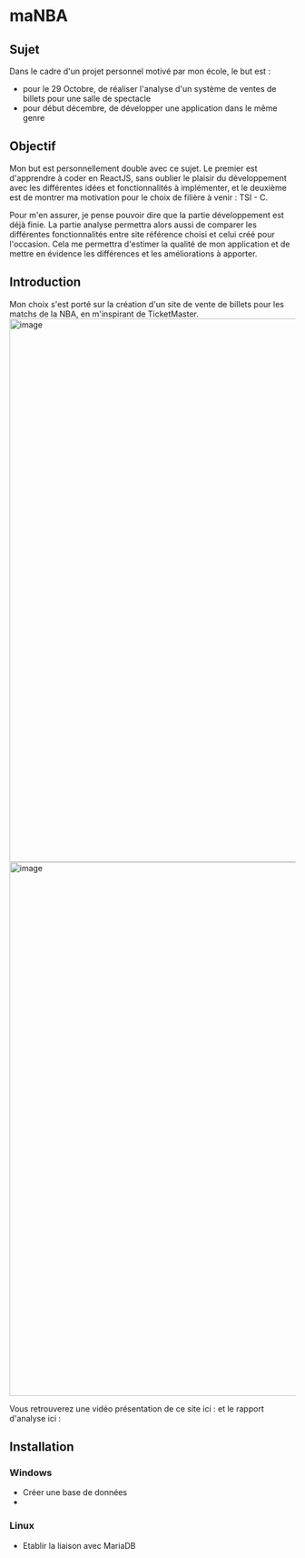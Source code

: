 # maNBA

## Sujet 

Dans le cadre d'un projet personnel motivé par mon école, le but est :
-  pour le 29 Octobre, de réaliser l'analyse d'un système de ventes de billets pour une salle de spectacle
-  pour début décembre, de développer une application dans le même genre

## Objectif 

Mon but est personnellement double avec ce sujet. Le premier est d'apprendre à coder en ReactJS, sans oublier le plaisir du développement avec les différentes idées et fonctionnalités à implémenter, et le deuxième est de montrer ma motivation pour le choix de filière à venir : TSI - C. 

Pour m'en assurer, je pense pouvoir dire que la partie développement est déjà finie. 
La partie analyse permettra alors aussi de comparer les différentes fonctionnalités entre site référence choisi et celui créé pour l'occasion. 
Cela me permettra d'estimer la qualité de mon application et de mettre en évidence les différences et les améliorations à apporter.

## Introduction 
Mon choix s'est porté sur la création d'un site de vente de billets pour les matchs de la NBA, en m'inspirant de TicketMaster.
<img width="956" alt="image" src="https://github.com/Matheoia/clone_ticketmastrer/assets/121936719/a2733f20-16be-4e8c-b694-256a8464dadb">
<img width="939" alt="image" src="https://github.com/Matheoia/clone_ticketmastrer/assets/121936719/abe25435-2d06-4354-a670-28c00f7764cb">

Vous retrouverez une vidéo présentation de ce site ici : 
et le rapport d'analyse ici : 

## Installation

### Windows

- Créer une base de données
- 

### Linux

- Etablir la liaison avec MariaDB




